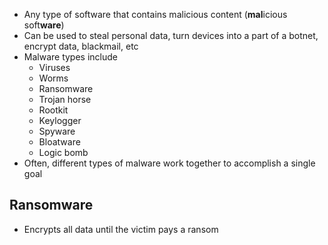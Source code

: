 - Any type of software that contains malicious content (**mal**icious soft**ware**)
- Can be used to steal personal data, turn devices into a part of a botnet, encrypt data, blackmail, etc
-  Malware types include
	- Viruses
	- Worms
	- Ransomware
	- Trojan horse
	- Rootkit
	- Keylogger
	- Spyware
	- Bloatware
	- Logic bomb
- Often, different types of malware work together to accomplish a single goal
## Ransomware
- Encrypts all data until the victim pays a ransom
